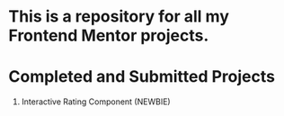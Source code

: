 # This is a repository for all my Frontend Mentor projects.

# Completed and Submitted Projects
1. Interactive Rating Component (NEWBIE)


